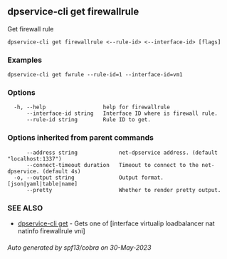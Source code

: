 ## dpservice-cli get firewallrule

Get firewall rule

```
dpservice-cli get firewallrule <--rule-id> <--interface-id> [flags]
```

### Examples

```
dpservice-cli get fwrule --rule-id=1 --interface-id=vm1
```

### Options

```
  -h, --help                  help for firewallrule
      --interface-id string   Interface ID where is firewall rule.
      --rule-id string        Rule ID to get.
```

### Options inherited from parent commands

```
      --address string             net-dpservice address. (default "localhost:1337")
      --connect-timeout duration   Timeout to connect to the net-dpservice. (default 4s)
  -o, --output string              Output format. [json|yaml|table|name]
      --pretty                     Whether to render pretty output.
```

### SEE ALSO

* [dpservice-cli get](dpservice-cli_get.md)	 - Gets one of [interface virtualip loadbalancer nat natinfo firewallrule vni]

###### Auto generated by spf13/cobra on 30-May-2023
